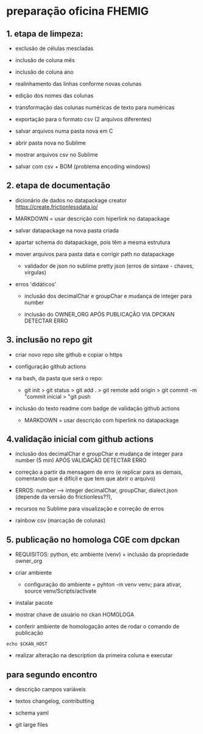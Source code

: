 # preparação oficina FHEMIG 

## 1. etapa de limpeza:

- exclusão de células mescladas

- inclusão de coluna mês

- inclusão de coluna ano

- realinhamento das linhas conforme novas colunas

- edição dos nomes das colunas

- transformação das colunas numéricas de texto para numéricas

- exportação para o formato csv (2 arquivos diferentes)

- salvar arquivos numa pasta nova em C

- abrir pasta nova no Sublime

- mostrar arquivos csv no Sublime

- salvar com csv + BOM (problema encoding windows)


## 2. etapa de documentação 

- dicionário de dados no datapackage creator https://create.frictionlessdata.io/

- MARKDOWN = usar descrição com hiperlink no datapackage

- salvar datapackage na nova pasta criada

- apartar schema do datapackage, pois têm a mesma estrutura

- mover arquivos para pasta data e corrigir path no datapackage

	- validador de json no sublime pretty json (erros de sintaxe - chaves, vírgulas) 

- erros 'didáticos'

	- inclusão dos decimalChar e groupChar e mudança de integer para number

	- inclusão do OWNER_ORG APÓS PUBLICAÇÃO VIA DPCKAN DETECTAR ERRO


## 3. inclusão no repo git

- criar novo repo site github e copiar o https

- configuração github actions

- na bash, da pasta que será o repo: 

  - git init > git status > git add . > git remote add origin <URL repo> > git commit -m "commit inicial > "git push <URL repo>

- inclusão do texto readme com badge de validação github actions

	- MARKDOWN = usar descrição com hiperlink no datapackage 

## 4.validação inicial com github actions

- inclusão dos decimalChar e groupChar e mudança de integer para number (5 min) APÓS VALIDAÇÃO DETECTAR ERRO

- correção a partir da mensagem de erro (e replicar para as demais, comentando que é difícil e que tem que abrir o arquivo)

* ERROS: 
	number --> integer 
	decimalChar, 
	groupChar, 
	dialect.json (depende da versão do frictionless??), 

* recursos no Sublime para visualização e correção de erros
	
- rainbow csv (marcação de colunas)



## 5. publicação no homologa CGE com dpckan

* REQUISITOS: 
	python, etc 
	ambiente (venv) + 
	inclusão da propriedade owner_org

- criar ambiente 

 	- configuração do ambiente = pyhton -m venv venv; para ativar, source venv/Scripts/activate

- instalar pacote

- mostrar chave de usuário no ckan HOMOLOGA

- conferir ambiente de homologação antes de rodar o comando de publicação

`echo $CKAN_HOST`

- realizar alteração na description da primeira coluna e executar 

## para segundo encontro

- descrição campos variáveis

- textos changelog, contributting

- schema yaml

- git large files

   